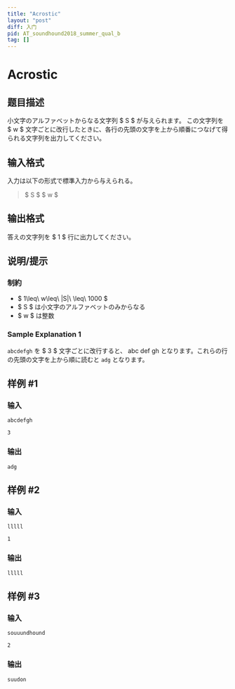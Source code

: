 ```yaml
---
title: "Acrostic"
layout: "post"
diff: 入门
pid: AT_soundhound2018_summer_qual_b
tag: []
---
```


# Acrostic

## 题目描述

[problemUrl]: https://atcoder.jp/contests/soundhound2018-summer-qual/tasks/soundhound2018_summer_qual_b

小文字のアルファベットからなる文字列 $ S $ が与えられます。 この文字列を $ w $ 文字ごとに改行したときに、各行の先頭の文字を上から順番につなげて得られる文字列を出力してください。

## 输入格式

入力は以下の形式で標準入力から与えられる。

> $ S $ $ w $

## 输出格式

答えの文字列を $ 1 $ 行に出力してください。

## 说明/提示

### 制約

- $ 1\leq\ w\leq\ |S|\ \leq\ 1000 $
- $ S $ は小文字のアルファベットのみからなる
- $ w $ は整数

### Sample Explanation 1

`abcdefgh` を $ 3 $ 文字ごとに改行すると、 abc def gh となります。これらの行の先頭の文字を上から順に読むと `adg` となります。

## 样例 #1

### 输入

```
abcdefgh
3
```

### 输出

```
adg
```

## 样例 #2

### 输入

```
lllll
1
```

### 输出

```
lllll
```

## 样例 #3

### 输入

```
souuundhound
2
```

### 输出

```
suudon
```

